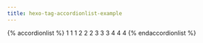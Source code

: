 ```yaml
---
title: hexo-tag-accordionlist-example
---
```


{% accordionlist %}
<page>
1
1
1
</page>
<page>
2
2
2
</page>
<page>
3
3
3
</page>
<page>
4
4
4
</page>
{% endaccordionlist %}